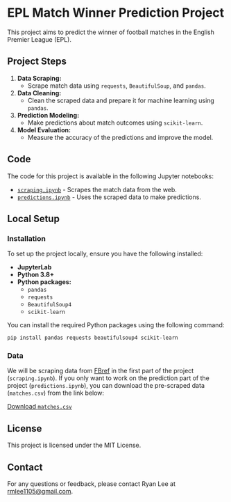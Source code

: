 
# EPL Match Winner Prediction Project

This project aims to predict the winner of football matches in the English Premier League (EPL).

## Project Steps

1. **Data Scraping:**
   - Scrape match data using `requests`, `BeautifulSoup`, and `pandas`.
2. **Data Cleaning:**
   - Clean the scraped data and prepare it for machine learning using `pandas`.
3. **Prediction Modeling:**
   - Make predictions about match outcomes using `scikit-learn`.
4. **Model Evaluation:**
   - Measure the accuracy of the predictions and improve the model.

## Code

The code for this project is available in the following Jupyter notebooks:

- [`scraping.ipynb`](scraping.ipynb) - Scrapes the match data from the web.
- [`predictions.ipynb`](predictions.ipynb) - Uses the scraped data to make predictions.

## Local Setup

### Installation

To set up the project locally, ensure you have the following installed:

- **JupyterLab**
- **Python 3.8+**
- **Python packages:**
  - `pandas`
  - `requests`
  - `BeautifulSoup4`
  - `scikit-learn`

You can install the required Python packages using the following command:

```bash
pip install pandas requests beautifulsoup4 scikit-learn
```

### Data

We will be scraping data from [FBref](https://fbref.com/en/) in the first part of the project (`scraping.ipynb`). If you only want to work on the prediction part of the project (`predictions.ipynb`), you can download the pre-scraped data (`matches.csv`) from the link below:

[Download `matches.csv`](https://drive.google.com/uc?export=download&id=1V1OHnqG29irN-56wf77LQvxhCY3HRfIy)

## License

This project is licensed under the MIT License.

## Contact

For any questions or feedback, please contact Ryan Lee at rmlee1105@gmail.com.
